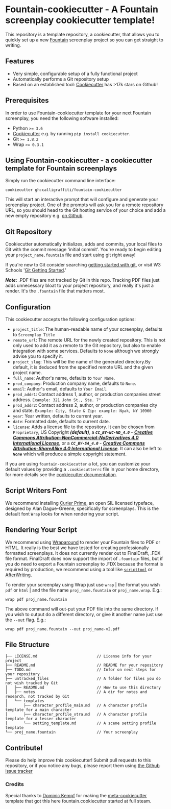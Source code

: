 # Fountain-cookiecutter - A Fountain screenplay cookiecutter template!

This repository is a template repository, a cookiecutter, that allows you to quickly set up a new [Fountain](https://www.fountain.io) screenplay project so you can get straight to writing.


## Features

  * Very simple, configurable setup of a fully functional project
  * Automatically performs a Git repository setup
  * Based on an established tool: [Cookiecutter](https://github.com/cookiecutter/cookiecutter) has >17k stars on Github!


## Prerequisites

In order to use Fountain-cookiecutter template for your next Fountain screenplay, you need the following software installed:

  * Python `>= 3.6`
  * [Cookiecutter](https://github.com/cookiecutter/cookiecutter) e.g. by running `pip install cookiecutter`.
  * Git `>= 1.8.2`
  * Wrap `>= 0.3.1`


## Using Fountain-cookiecutter - a cookiecutter template for Fountain screenplays

Simply run the cookiecutter command line interface:

```
cookiecutter gh:calligraffiti/fountain-cookiecutter
```

This will start an interactive prompt that will configure and generate your screenplay project.
One of the prompts will ask you for a remote repository URL, so you should head to
the Git hosting service of your choice and add a new empty repository e.g. [on Github](https://github.com/new).


## Git Repository

Cookiecutter automatically initializes, adds and commits, your local files to Git with the commit message 'initial commit'. You're ready to begin editing your `project_name.fountain` file and start using git right away!

If you're new to Git consider searching [getting started with git](https://duckduckgo.com/?q=git+getting+started&ia=web), or visit W3 Schools '[Git Getting Started](https://www.w3schools.com/git/git_getstarted.asp).'

***Note:*** .PDF files are not tracked by Git in this repo. Tracking PDF files just adds unnecessary bloat to your project repository, and really it's just a render. It's the `.fountain` file that matters most.


## Configuration

This cookiecutter accepts the following configuration options:

  * `project_title`: The human-readable name of your screenplay, defaults to `Screenplay Title`
  * `remote_url`: The remote URL for the newly created repository. This is not only used to add it as a remote to the Git repository, but also to enable integration with some services. Defaults to `None` although we strongly advise you to specify it.
  * `project_slug`: This will be the name of the generated directory.By default, it is deduced from the specified remote URL and the given project name.
  * `full_name`: Author's name, defaults to `Your Name`.
  * `prod_company`: Production company name, defaults to `None`.
  * `email`: Author's email, defaults to `Your Email`.
  *  `prod_addr1`: Contact address 1, author, or production companies street address. `Example: 321 John St., Ste. 7"`
  *  `prod_addr2`: Contact address 2, author, or production companies city and state. `Example: City, State & Zip: example: Nyak, NY 10960`
  *  `year`: Year written, defaults to current year.
  *  `date`: Formatted date, defaults to current date.
  * `license`: Adds a license file to the repository. It can be chosen from `Proprietary`, US Copyright ***(default)***, a  ***`CC_BY-NC-ND_4.0`*** - ***[Creative Commons Attribution-NonCommercial-NoDerivatives 4.0 International License](http://creativecommons.org/licenses/by-nc-nd/4.0/)***, or a ***`CC_BY-SA_4.0`*** - ***[Creative Commons Attribution-ShareAlike 4.0 International License](http://creativecommons.org/licenses/by-sa/4.0/)***. It can also be left to ***`None`*** which will produce a simple copyright statement.

If you are using `fountain-cookiecutter` a lot, you can customize your default values by providing a `.cookiecutterrc` file in your home directory, for more details see the [cookiecutter documentation](https://cookiecutter.readthedocs.io/en/latest/advanced/user_config.html).


## Script Writers Font

We recommend installing [Curier Prime](https://quoteunquoteapps.com/courierprime/), an open SIL licensed typeface, designed by Alan Dague-Greene, specifically for screenplays. This is the default font `Wrap` looks for when rendering your script.


## Rendering Your Script

We recommend using [Wraparound](https://wraparound.github.io/) to render your Fountain files to PDF or HTML. It really is the best we have tested for creating professionally formatted screenplays. It does not currently render out to FinalDraft, .FDX file format. FinalDraft does now support the import of `.fountain` files, but if you do need to export a Fountain screenplay to .FDX because the format is required by production, we recommend using a tool like [`scripttool`](https://rsdoiel.github.io/scripttool/) or [AfterWriting](https://afterwriting.com/).

To render your screenplay using Wrap just use `wrap` | the format you wish `pdf` or `html` | and the file name `proj_name.fountain` or `proj_name.wrap`. E.g.:
```
wrap pdf proj_name.fountain
```
The above command will out-put your PDF file into the same directory. If you wish to output do a different directory, or give it another name just use the `--out` flag. E.g.:
```
wrap pdf proj_name.fountain --out proj_name-v2.pdf
```

## File Structure

```
├── LICENSE.md                          // License info for your project
├── README.md                           // README for your repository
├── TODO.md                             // Infor on next steps for your repository
├── untracked_files                     // A folder for files you do not wish tracked by Git
│   ├── README.md                       // How to use this directory
│   ├── notes                           // A dir for notes and research, not tracked by Git
│   └── templates
│       ├── character_profile_main.md   // A character profile template for a main character
│       ├── character_profile_xtra.md   // A character profile template for a lesser character
│       └── setting_template.md         // A scene setting profile template
└── proj_name.fountain                  // Your screenplay
```

## Contribute!
Please do help improve this cookiecutter! Submit pull requests to this repository, or if you notice any bugs, please report them using [the Github issue tracker](https://github.com/calligraffiti/fountain-cookiecutter)


### Credits
Special thanks to [Dominic Kempf](https://github.com/dokempf) for making the [meta-cookiecutter](https://github.com/dokempf/meta-cookiecutter) template that got this here fountain.cookiecutter started at full steam.
